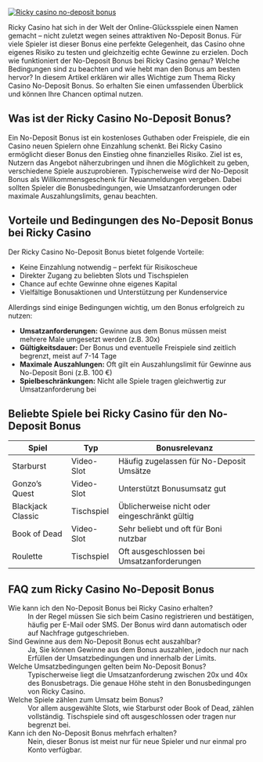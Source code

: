 [![Ricky casino no-deposit bonus](https://123-caf.pages.dev/gitsignup.png)](https://vrmoo.ru/Bt82HjjY)

<p>Ricky Casino hat sich in der Welt der Online-Glücksspiele einen Namen gemacht – nicht zuletzt wegen seines attraktiven No-Deposit Bonus. Für viele Spieler ist dieser Bonus eine perfekte Gelegenheit, das Casino ohne eigenes Risiko zu testen und gleichzeitig echte Gewinne zu erzielen. Doch wie funktioniert der No-Deposit Bonus bei Ricky Casino genau? Welche Bedingungen sind zu beachten und wie hebt man den Bonus am besten hervor? In diesem Artikel erklären wir alles Wichtige zum Thema Ricky Casino No-Deposit Bonus. So erhalten Sie einen umfassenden Überblick und können Ihre Chancen optimal nutzen.</p>  <h2>Was ist der Ricky Casino No-Deposit Bonus?</h2> <p>Ein No-Deposit Bonus ist ein kostenloses Guthaben oder Freispiele, die ein Casino neuen Spielern ohne Einzahlung schenkt. Bei Ricky Casino ermöglicht dieser Bonus den Einstieg ohne finanzielles Risiko. Ziel ist es, Nutzern das Angebot näherzubringen und ihnen die Möglichkeit zu geben, verschiedene Spiele auszuprobieren. Typischerweise wird der No-Deposit Bonus als Willkommensgeschenk für Neuanmeldungen vergeben. Dabei sollten Spieler die Bonusbedingungen, wie Umsatzanforderungen oder maximale Auszahlungslimits, genau beachten.</p>  <h2>Vorteile und Bedingungen des No-Deposit Bonus bei Ricky Casino</h2> <p>Der Ricky Casino No-Deposit Bonus bietet folgende Vorteile:</p> <ul>   <li>Keine Einzahlung notwendig – perfekt für Risikoscheue</li>   <li>Direkter Zugang zu beliebten Slots und Tischspielen</li>   <li>Chance auf echte Gewinne ohne eigenes Kapital</li>   <li>Vielfältige Bonusaktionen und Unterstützung per Kundenservice</li> </ul> <p>Allerdings sind einige Bedingungen wichtig, um den Bonus erfolgreich zu nutzen:</p> <ul>   <li><strong>Umsatzanforderungen:</strong> Gewinne aus dem Bonus müssen meist mehrere Male umgesetzt werden (z.B. 30x)</li>   <li><strong>Gültigkeitsdauer:</strong> Der Bonus und eventuelle Freispiele sind zeitlich begrenzt, meist auf 7-14 Tage</li>   <li><strong>Maximale Auszahlungen:</strong> Oft gilt ein Auszahlungslimit für Gewinne aus No-Deposit Boni (z.B. 100 €)</li>   <li><strong>Spielbeschränkungen:</strong> Nicht alle Spiele tragen gleichwertig zur Umsatzanforderung bei</li> </ul>  <h2>Beliebte Spiele bei Ricky Casino für den No-Deposit Bonus</h2> <table>   <thead>     <tr>       <th>Spiel</th>       <th>Typ</th>       <th>Bonusrelevanz</th>     </tr>   </thead>   <tbody>     <tr>       <td>Starburst</td>       <td>Video-Slot</td>       <td>Häufig zugelassen für No-Deposit Umsätze</td>     </tr>     <tr>       <td>Gonzo’s Quest</td>       <td>Video-Slot</td>       <td>Unterstützt Bonusumsatz gut</td>     </tr>     <tr>       <td>Blackjack Classic</td>       <td>Tischspiel</td>       <td>Üblicherweise nicht oder eingeschränkt gültig</td>     </tr>     <tr>       <td>Book of Dead</td>       <td>Video-Slot</td>       <td>Sehr beliebt und oft für Boni nutzbar</td>     </tr>     <tr>       <td>Roulette</td>       <td>Tischspiel</td>       <td>Oft ausgeschlossen bei Umsatzanforderungen</td>     </tr>   </tbody> </table>  <h2>FAQ zum Ricky Casino No-Deposit Bonus</h2>  <dl>   <dt>Wie kann ich den No-Deposit Bonus bei Ricky Casino erhalten?</dt>   <dd>In der Regel müssen Sie sich beim Casino registrieren und bestätigen, häufig per E-Mail oder SMS. Der Bonus wird dann automatisch oder auf Nachfrage gutgeschrieben.</dd>    <dt>Sind Gewinne aus dem No-Deposit Bonus echt auszahlbar?</dt>   <dd>Ja, Sie können Gewinne aus dem Bonus auszahlen, jedoch nur nach Erfüllen der Umsatzbedingungen und innerhalb der Limits.</dd>    <dt>Welche Umsatzbedingungen gelten beim No-Deposit Bonus?</dt>   <dd>Typischerweise liegt die Umsatzanforderung zwischen 20x und 40x des Bonusbetrags. Die genaue Höhe steht in den Bonusbedingungen von Ricky Casino.</dd>    <dt>Welche Spiele zählen zum Umsatz beim Bonus?</dt>   <dd>Vor allem ausgewählte Slots, wie Starburst oder Book of Dead, zählen vollständig. Tischspiele sind oft ausgeschlossen oder tragen nur begrenzt bei.</dd>    <dt>Kann ich den No-Deposit Bonus mehrfach erhalten?</dt>   <dd>Nein, dieser Bonus ist meist nur für neue Spieler und nur einmal pro Konto verfügbar.</dd> </dl>